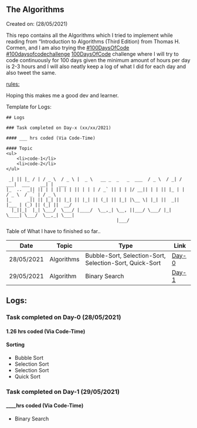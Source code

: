 ## The Algorithms

Created on: (28/05/2021)

This repo contains all the Algorithms which I tried to implement while reading from “Introduction to Algorithms (Third Edition) from Thomas H. Cormen, and I am also trying the [#100DaysOfCode](https://twitter.com/hashtag/100DaysOfCode?src=hashtag_click&f=live) [#100daysofcodechallenge](https://twitter.com/search?q=%23100daysofcodechallenge&src=typeahead_click&f=live) [100DaysOfCode](https://www.100daysofcode.com/) challenge where I will try to code continuously for 100 days given the minimum amount of hours per day is 2-3 hours and I will also neatly keep a log of what I did for each day and also tweet the same.

[rules:](https://www.100daysofcode.com/rules/)

Hoping this makes me a good dev and learner.

Template for Logs:

```
## Logs

### Task completed on Day-x (xx/xx/2021)

#### ___ hrs coded (Via Code-Time)

#### Topic
<ul>
    <li>code-1</li>
    <li>code-2</li>
</ul>
```
```   _  _    _   ___    ___   ____                       ___    __   ____             _       
 _| || |_ / | / _ \  / _ \ |  _ \   __ _  _   _  ___  / _ \  / _| / ___|  ___    __| |  ___ 
|_  ..  _|| || | | || | | || | | | / _` || | | |/ __|| | | || |_ | |     / _ \  / _` | / _ \
|_      _|| || |_| || |_| || |_| || (_| || |_| |\__ \| |_| ||  _|| |___ | (_) || (_| ||  __/
  |_||_|  |_| \___/  \___/ |____/  \__,_| \__, ||___/ \___/ |_|   \____| \___/  \__,_| \___|
                                          |___/ 
```
Table of What I have to finished so far..

| Date       | Topic      | Type                                                    | Link                                                                      |
| ---------- | ---------- | ------------------------------------------------------- | ------------------------------------------------------------------------- |
| 28/05/2021 | Algorithms | Bubble-Sort, Selection-Sort, Selection-Sort, Quick-Sort | [Day-0](https://github.com/Prajwalprakash3722/Algorithms/tree/main/Day-0) |
| 29/05/2021 | Algorithm  | Binary Search                                           | [Day-1](https://github.com/Prajwalprakash3722/Algorithms/tree/main/Day-1) |

## Logs:

### Task completed on Day-0 (28/05/2021)

#### 1.26 hrs coded (Via Code-Time)

#### Sorting

<ul>
    <li>Bubble Sort</li>
    <li>Selection Sort</li>
    <li>Selection Sort</li>
    <li>Quick Sort</li>
</ul>

### Task completed on Day-1 (29/05/2021)

#### ____hrs coded (Via Code-Time)

<ul>
    <li>Binary Search</li>
</ul>
